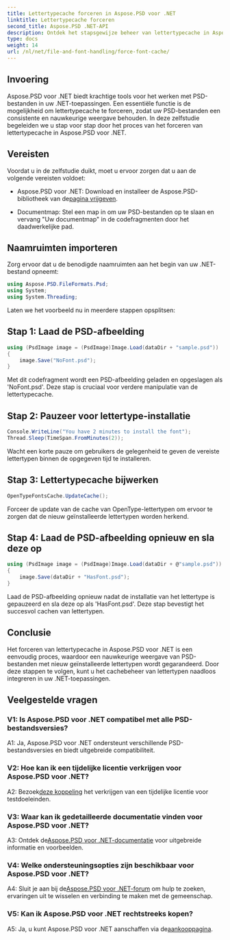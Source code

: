 ```yaml
---
title: Lettertypecache forceren in Aspose.PSD voor .NET
linktitle: Lettertypecache forceren
second_title: Aspose.PSD .NET-API
description: Ontdek het stapsgewijze beheer van lettertypecache in Aspose.PSD voor .NET. Zorg voor nauwkeurige weergave met deze krachtige .NET-bibliotheek.
type: docs
weight: 14
url: /nl/net/file-and-font-handling/force-font-cache/
---
```

## Invoering

Aspose.PSD voor .NET biedt krachtige tools voor het werken met PSD-bestanden in uw .NET-toepassingen. Een essentiële functie is de mogelijkheid om lettertypecache te forceren, zodat uw PSD-bestanden een consistente en nauwkeurige weergave behouden. In deze zelfstudie begeleiden we u stap voor stap door het proces van het forceren van lettertypecache in Aspose.PSD voor .NET.

## Vereisten

Voordat u in de zelfstudie duikt, moet u ervoor zorgen dat u aan de volgende vereisten voldoet:

- Aspose.PSD voor .NET: Download en installeer de Aspose.PSD-bibliotheek van de[pagina vrijgeven](https://releases.aspose.com/psd/net/).

- Documentmap: Stel een map in om uw PSD-bestanden op te slaan en vervang "Uw documentmap" in de codefragmenten door het daadwerkelijke pad.

## Naamruimten importeren

Zorg ervoor dat u de benodigde naamruimten aan het begin van uw .NET-bestand opneemt:

```csharp
using Aspose.PSD.FileFormats.Psd;
using System;
using System.Threading;
```

Laten we het voorbeeld nu in meerdere stappen opsplitsen:

## Stap 1: Laad de PSD-afbeelding

```csharp
using (PsdImage image = (PsdImage)Image.Load(dataDir + "sample.psd"))
{
    image.Save("NoFont.psd");
}
```

Met dit codefragment wordt een PSD-afbeelding geladen en opgeslagen als 'NoFont.psd'. Deze stap is cruciaal voor verdere manipulatie van de lettertypecache.

## Stap 2: Pauzeer voor lettertype-installatie

```csharp
Console.WriteLine("You have 2 minutes to install the font");
Thread.Sleep(TimeSpan.FromMinutes(2));
```

Wacht een korte pauze om gebruikers de gelegenheid te geven de vereiste lettertypen binnen de opgegeven tijd te installeren.

## Stap 3: Lettertypecache bijwerken

```csharp
OpenTypeFontsCache.UpdateCache();
```

Forceer de update van de cache van OpenType-lettertypen om ervoor te zorgen dat de nieuw geïnstalleerde lettertypen worden herkend.

## Stap 4: Laad de PSD-afbeelding opnieuw en sla deze op

```csharp
using (PsdImage image = (PsdImage)Image.Load(dataDir + @"sample.psd"))
{
    image.Save(dataDir + "HasFont.psd");
}
```

Laad de PSD-afbeelding opnieuw nadat de installatie van het lettertype is gepauzeerd en sla deze op als 'HasFont.psd'. Deze stap bevestigt het succesvol cachen van lettertypen.

## Conclusie

Het forceren van lettertypecache in Aspose.PSD voor .NET is een eenvoudig proces, waardoor een nauwkeurige weergave van PSD-bestanden met nieuw geïnstalleerde lettertypen wordt gegarandeerd. Door deze stappen te volgen, kunt u het cachebeheer van lettertypen naadloos integreren in uw .NET-toepassingen.

## Veelgestelde vragen

### V1: Is Aspose.PSD voor .NET compatibel met alle PSD-bestandsversies?

A1: Ja, Aspose.PSD voor .NET ondersteunt verschillende PSD-bestandsversies en biedt uitgebreide compatibiliteit.

### V2: Hoe kan ik een tijdelijke licentie verkrijgen voor Aspose.PSD voor .NET?

 A2: Bezoek[deze koppeling](https://purchase.aspose.com/temporary-license/) het verkrijgen van een tijdelijke licentie voor testdoeleinden.

### V3: Waar kan ik gedetailleerde documentatie vinden voor Aspose.PSD voor .NET?

 A3: Ontdek de[Aspose.PSD voor .NET-documentatie](https://reference.aspose.com/psd/net/) voor uitgebreide informatie en voorbeelden.

### V4: Welke ondersteuningsopties zijn beschikbaar voor Aspose.PSD voor .NET?

 A4: Sluit je aan bij de[Aspose.PSD voor .NET-forum](https://forum.aspose.com/c/psd/34) om hulp te zoeken, ervaringen uit te wisselen en verbinding te maken met de gemeenschap.

### V5: Kan ik Aspose.PSD voor .NET rechtstreeks kopen?

 A5: Ja, u kunt Aspose.PSD voor .NET aanschaffen via de[aankooppagina](https://purchase.aspose.com/buy).